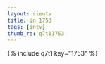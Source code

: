 ```yaml
--- 
layout: sieutv
title: in 1753
tags: [intv]
thumb_re: q7t11753
---
```

{% include q7t1 key="1753" %} 
